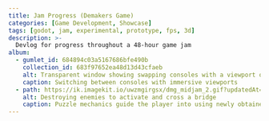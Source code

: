 ```yaml
---
title: Jam Progress (Demakers Game)
categories: [Game Development, Showcase]
tags: [godot, jam, experimental, prototype, fps, 3d]
description: >-
  Devlog for progress throughout a 48-hour game jam
album:
  - gumlet_id: 684894c03a5167686bfe490b
    collection_id: 683f97652ea48d13d43cfaeb
    alt: Transparent window showing swapping consoles with a viewport of the game.
    caption: Switching between consoles with immersive viewports
  - path: https://ik.imagekit.io/uwzmgirgsx/dmg_midjam_2.gif?updatedAt=1749587502162
    alt: Destroying enemies to activate and cross a bridge
    caption: Puzzle mechanics guide the player into using newly obtained abilities.
---
```

